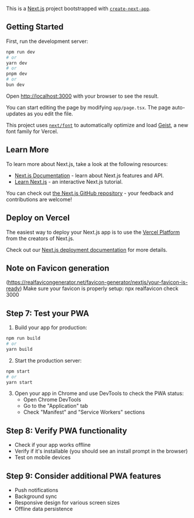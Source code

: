 This is a [Next.js](https://nextjs.org) project bootstrapped with [`create-next-app`](https://nextjs.org/docs/app/api-reference/cli/create-next-app).

## Getting Started

First, run the development server:

```bash
npm run dev
# or
yarn dev
# or
pnpm dev
# or
bun dev
```

Open [http://localhost:3000](http://localhost:3000) with your browser to see the result.

You can start editing the page by modifying `app/page.tsx`. The page auto-updates as you edit the file.

This project uses [`next/font`](https://nextjs.org/docs/app/building-your-application/optimizing/fonts) to automatically optimize and load [Geist](https://vercel.com/font), a new font family for Vercel.

## Learn More

To learn more about Next.js, take a look at the following resources:

- [Next.js Documentation](https://nextjs.org/docs) - learn about Next.js features and API.
- [Learn Next.js](https://nextjs.org/learn) - an interactive Next.js tutorial.

You can check out [the Next.js GitHub repository](https://github.com/vercel/next.js) - your feedback and contributions are welcome!

## Deploy on Vercel

The easiest way to deploy your Next.js app is to use the [Vercel Platform](https://vercel.com/new?utm_medium=default-template&filter=next.js&utm_source=create-next-app&utm_campaign=create-next-app-readme) from the creators of Next.js.

Check out our [Next.js deployment documentation](https://nextjs.org/docs/app/building-your-application/deploying) for more details.

## Note on Favicon generation
(https://realfavicongenerator.net/favicon-generator/nextjs/your-favicon-is-ready)
Make sure your favicon is properly setup:
npx realfavicon check 3000

## Step 7: Test your PWA

1. Build your app for production:
```bash
npm run build
# or
yarn build
```

2. Start the production server:
```bash
npm start
# or
yarn start
```

3. Open your app in Chrome and use DevTools to check the PWA status:
   - Open Chrome DevTools
   - Go to the "Application" tab
   - Check "Manifest" and "Service Workers" sections

## Step 8: Verify PWA functionality

- Check if your app works offline
- Verify if it's installable (you should see an install prompt in the browser)
- Test on mobile devices

## Step 9: Consider additional PWA features

- Push notifications
- Background sync
- Responsive design for various screen sizes
- Offline data persistence